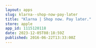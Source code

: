 ```yaml
---
layout: apps
slug: klarna--shop-now-pay-later
title: "Klarna | Shop now. Pay later."
store: apple
app_id: 1115120118
date: 2023-12-05T08:18:59Z
published: 2016-06-22T13:33:00Z
---
```

